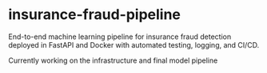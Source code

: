 # insurance-fraud-pipeline
End-to-end machine learning pipeline for insurance fraud detection deployed in FastAPI and Docker with automated testing, logging, and CI/CD.

Currently working on the infrastructure and final model pipeline
